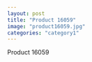 ```yaml
---
layout: post
title: "Product 16059"
image: "product16059.jpg"
categories: "category1"
---
```

Product 16059
